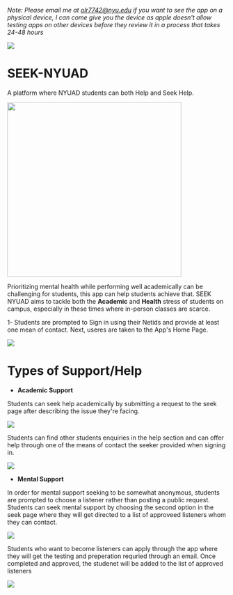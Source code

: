 *Note: Please email me at olr7742@nyu.edu if you want to see the app on a physical device, I can come give you the device as apple doesn't allow testing apps on other devices before they review it in a process that takes 24-48 hours*

<img src="https://firebasestorage.googleapis.com/v0/b/seek-nyuad.appspot.com/o/left.png?alt=media&token=66717a48-6c00-45af-b2f4-609da92b7c2a" />

# SEEK-NYUAD

A platform where NYUAD students can both Help and Seek Help. 

<img src="https://firebasestorage.googleapis.com/v0/b/seek-nyuad.appspot.com/o/IMG_4641_iphone12black_portrait%20copy.png?alt=media&token=dea78be5-c18d-4dbe-8055-653f464bcb55" width="400" />

Prioritizing mental health while performing well academically can be challenging for students, this app can help students achieve that. SEEK NYUAD aims to tackle both the **Academic** and **Health** stress of students on campus, especially in these times where in-person classes are scarce.

1- Students are prompted to Sign in using their Netids and provide at least one mean of contact. Next, useres are taken to the App's Home Page.

<img src="https://firebasestorage.googleapis.com/v0/b/seek-nyuad.appspot.com/o/FIRSTROW.png?alt=media&token=ae1eb430-a18e-43a6-99b0-4966fc1efe14"/>

# Types of Support/Help

- **Academic Support**

Students can seek help academically by submitting a request to the seek page after describing the issue they're facing.

<img src="https://firebasestorage.googleapis.com/v0/b/seek-nyuad.appspot.com/o/SECONDROW.png?alt=media&token=2c1ff33e-b4f9-4ce4-946b-5f06d17360c4" />

Students can find other students enquiries in the help section and can offer help through one of the means of contact the seeker provided when signing in.

<img src="https://firebasestorage.googleapis.com/v0/b/seek-nyuad.appspot.com/o/THIRDROW.png?alt=media&token=bcccdc2c-b18e-4179-838a-da9c12540c96" />

- **Mental Support**

In order for mental support seeking to be somewhat anonymous, students are prompted to choose a listener rather than posting a public request. Students can seek mental support by choosing the second option in the seek page where they will get directed to a list of approveed listeners whom they can contact.

<img src="https://firebasestorage.googleapis.com/v0/b/seek-nyuad.appspot.com/o/FOURTHROW.png?alt=media&token=ab250a13-4d84-4b45-bd63-549fd0a9c6fa" />

Students who want to become listeners can apply through the app where they will get the testing and preperation requried through an email. Once completed and approved, the studenet will be added to the list of approved listeners

<img src="https://firebasestorage.googleapis.com/v0/b/seek-nyuad.appspot.com/o/LASTROW.png?alt=media&token=b50d2ace-7a36-4750-b0a6-994e2d4ea3e3" />
